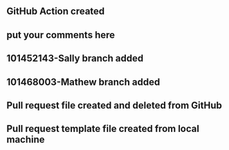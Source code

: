 ## GitHub Action created
## put your comments here
## 101452143-Sally branch added
## 101468003-Mathew branch added
## Pull request file created and deleted from GitHub 
## Pull request template file created from local machine